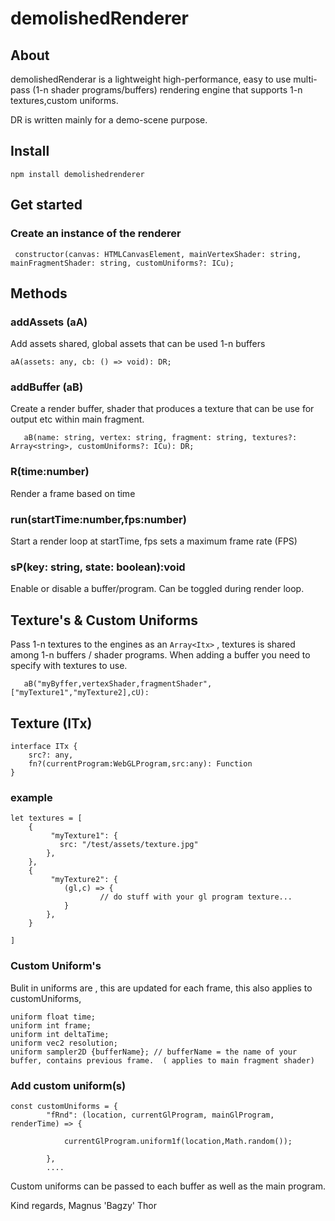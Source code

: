 # demolishedRenderer

## About

demolishedRenderar is a lightweight high-performance, easy to use multi-pass (1-n shader programs/buffers) rendering engine that supports 1-n textures,custom uniforms.

DR is written mainly for a demo-scene purpose. 

## Install

    npm install demolishedrenderer

## Get started 

### Create an instance of the renderer 

     constructor(canvas: HTMLCanvasElement, mainVertexShader: string, mainFragmentShader: string, customUniforms?: ICu);

## Methods

###  addAssets (aA)

Add assets shared, global assets that can be used 1-n buffers 

    aA(assets: any, cb: () => void): DR;

### addBuffer (aB)

Create a render buffer, shader that produces a texture that can be use for output etc within main fragment.

       aB(name: string, vertex: string, fragment: string, textures?: Array<string>, customUniforms?: ICu): DR;
 
 ### R(time:number)

 Render a frame based on time 

 ### run(startTime:number,fps:number)

Start a render loop at startTime, fps sets a maximum frame rate (FPS)

### sP(key: string, state: boolean):void 

Enable or disable a buffer/program. Can be toggled during render loop.

## Texture's & Custom Uniforms

Pass 1-n textures to the engines as an `Array<Itx>` , textures is shared among 1-n buffers / shader programs. When adding a buffer you need to specify with textures to use.

       aB("myByffer,vertexShader,fragmentShader",["myTexture1","myTexture2],cU):


## Texture (ITx)

    interface ITx {
        src?: any,
        fn?(currentProgram:WebGLProgram,src:any): Function
    }

### example

    let textures = [
        {
             "myTexture1": {
               src: "/test/assets/texture.jpg"
            },
        },
        {
             "myTexture2": {
                (gl,c) => {
                        // do stuff with your gl program texture...
                }
            },
        }

    ]


### Custom Uniform's

Bulit in uniforms are , this are updated for each frame, this also applies to customUniforms,

    uniform float time; 
    uniform int frame;
    uniform int deltaTime; 
    uniform vec2 resolution;
    uniform sampler2D {bufferName}; // bufferName = the name of your buffer, contains previous frame.  ( applies to main fragment shader)


### Add custom uniform(s)

    const customUniforms = {
            "fRnd": (location, currentGlProgram, mainGlProgram, renderTime) => { 

                currentGlProgram.uniform1f(location,Math.random()); 
            
            },
            ....


Custom uniforms can be passed to each buffer as well as the main program. 


Kind regards,
    Magnus 'Bagzy' Thor
